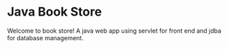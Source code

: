 # Java  Book Store

Welcome to book store! A java web app using servlet for front end and jdba for database management.
